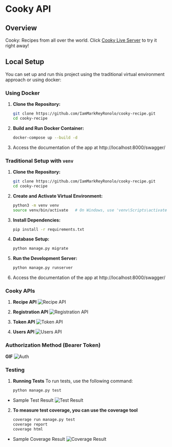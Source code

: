 # Cooky API

## Overview

Cooky: Recipes from all over the world.
Click [Cooky Live Server](http://188.166.254.91:8000/swagger/) to try it right away!

## Local Setup
You can set up and run this project using the traditional virtual environment approach or using docker:

### Using Docker

1. **Clone the Repository:**
   ```bash
   git clone https://github.com/IamMarkReyRonolo/cooky-recipe.git
   cd cooky-recipe

2. **Build and Run Docker Container:**
    ```bash
    docker-compose up --build -d

3. Access the documentation of the app at http://localhost:8000/swagger/

### Traditional Setup with `venv`

1. **Clone the Repository:**
   ```bash
   git clone https://github.com/IamMarkReyRonolo/cooky-recipe.git
   cd cooky-recipe

2. **Create and Activate Virtual Environment:**
    ```bash
    python3 -m venv venv
    source venv/bin/activate   # On Windows, use 'venv\Scripts\activate'

3. **Install Dependencies:**
    ```bash
    pip install -r requirements.txt

4. **Database Setup:**
    ```bash
    python manage.py migrate

5. **Run the Development Server:**
    ```bash
    python manage.py runserver

6. Access the documentation of the app at http://localhost:8000/swagger/

### Cooky APIs

1. **Recipe API**
![Recipe API](./images/Recipe_API.jpg)

2. **Registration API**
![Registration API](./images/Register_API.jpg)

3. **Token API**
![Token API](./images/Token_API.jpg)

4. **Users API**
![Users API](./images/Users_API.jpg)

### Authorization Method (Bearer Token)
**GIF**
![Auth](./images/auth.gif)

### Testing

1. **Running Tests**
    To run tests, use the following command:
    ```bash
    python manage.py test

- Sample Test Result
![Test Result](./images/test_report.jpg)


2. **To measure test coverage, you can use the coverage tool**
    ```bash
    coverage run manage.py test
    coverage report
    coverage html

- Sample Coverage Result
![Coverage Result](./images/Coverage_Report.jpg)

